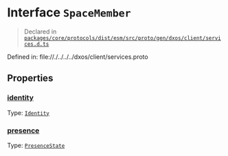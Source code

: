 # Interface `SpaceMember`
> Declared in [`packages/core/protocols/dist/esm/src/proto/gen/dxos/client/services.d.ts`]()

Defined in:
   file://./../../../dxos/client/services.proto
## Properties
### [identity]()
Type: <code>[Identity](/api/@dxos/client/interfaces/Identity)</code>
### [presence]()
Type: <code>[PresenceState](/api/@dxos/client/enums#PresenceState)</code>